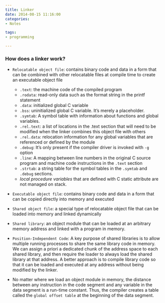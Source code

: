```yaml
---
title: Linker
date: 2014-08-15 11:16:00
categories:
- Notes

tags:
- programming

---
```


### How does a linker work?
- `Relocatable object file`: contains binary code and data in a form that can be combined with other relocatable files at compile time to create an executable object file
	- `.text`: the machine code of the compiled program
	- `.rodata`: read-only data such as the format string in the printf statement
	- `.data`: initialized global C variable
	- `.bss`: uninitialized global C variable. It’s merely a placeholder. 
	- `.symtab`: A symbol table with information about functions and global variables. 
	- `.rel.text`: a list of locations in the .text section that will need to be modified when the linker combines this object file with others
	- `.rel.data`: relocation information for any global variables that are referenced or defined by the module
	- `.debug`: It’s only present if the compiler driver is invoked with `-g` option 
	- `.line`: A mapping between line numbers in the original C source program and machine code instructions in the `.text` section
	- `.strtab`: a string table for the symbol tables in the `.symtab` and `.debug` sections. 
	- *local procedure variables* that are defined with C static attribute are not managed on stack. 

- `Executable object file`: contains binary code and data in a form that can be copied directly into memory and executed
- `Shared object file`: a special type of relocatable object file that can be loaded into memory and linked dynamically
- `Shared library`:  an object module that can be loaded at an arbitrary memory address and linked with a program in memory. 
- `Position-Independent Code`: A key purpose of shared libraries is to allow multiple running processes to share the same library code in memory. We can assign a priori a dedicated chunk of the address space to each shared library, and then require the loader to always load the shared library at that address. A better approach is to compile library code so that it can be loaded and executed at any address without being modified by the linker. 
- No matter where we load an object module in memory, the distance between any instruction in the code segment and any variable in the data segment is a run-time constant. Thus, the compiler creates a table called the `global offset table` at the beginning of the data segment. 
